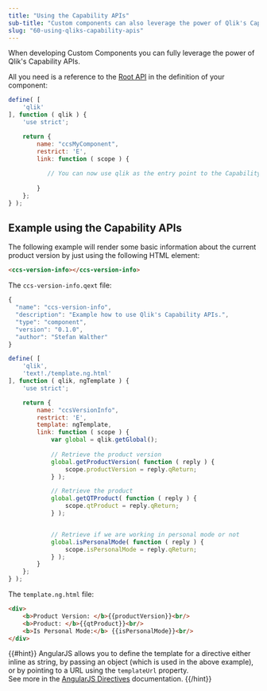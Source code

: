 ```yaml
---
title: "Using the Capability APIs"
sub-title: "Custom components can also leverage the power of Qlik's Capability APIs."
slug: "60-using-qliks-capability-apis"
---
```


When developing Custom Components you can fully leverage the power of Qlik's Capability APIs.

All you need is a reference to the [Root API](http://help.qlik.com/en-US/sense-developer/3.0/Subsystems/APIs/Content/MashupAPI/qlik-interface-interface.htm) in the definition of your component:

```js
define( [
    'qlik'
], function ( qlik ) {
    'use strict';

    return {
        name: "ccsMyComponent",
        restrict: 'E',
        link: function ( scope ) {
           
           // You can now use qlik as the entry point to the Capability APIs
           
        }
    };
} );
```

## Example using the Capability APIs

The following example will render some basic information about the current product version by just using the following HTML element:

```html
<ccs-version-info></ccs-version-info>
```

The `ccs-version-info.qext` file:

```js
{
  "name": "ccs-version-info",
  "description": "Example how to use Qlik's Capability APIs.",
  "type": "component",
  "version": "0.1.0",
  "author": "Stefan Walther"
}
```

```js
define( [
    'qlik',
    'text!./template.ng.html'
], function ( qlik, ngTemplate ) {
    'use strict';

    return {
        name: "ccsVersionInfo",
        restrict: 'E',
        template: ngTemplate,
        link: function ( scope ) {
            var global = qlik.getGlobal();
            
            // Retrieve the product version
            global.getProductVersion( function ( reply ) {
                scope.productVersion = reply.qReturn;
            } );

            // Retrieve the product
            global.getQTProduct( function ( reply ) {
                scope.qtProduct = reply.qReturn;
            } );


            // Retrieve if we are working in personal mode or not
            global.isPersonalMode( function ( reply ) {
                scope.isPersonalMode = reply.qReturn;
            } );
        }
    };
} );

```

The `template.ng.html` file:

```html
<div>
    <b>Product Version: </b>{{productVersion}}<br/>
    <b>Product: </b>{{qtProduct}}<br/>
    <b>Is Personal Mode:</b> {{isPersonalMode}}<br/>
</div>
```

{{#hint}}
AngularJS allows you to define the template for a directive either inline as string, by passing an object (which is used in the above example), or by pointing to a URL using the `templateUrl` property.  
See more in the [AngularJS Directives](https://docs.angularjs.org/guide/directive) documentation.
{{/hint}}